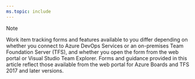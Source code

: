 ```yaml
---
ms.topic: include
---
```


> [!NOTE]  
> Work item tracking forms and features available to you differ depending on whether you connect to Azure DevOps Services or an on-premises Team Foundation Server (TFS), and whether you open the form from the web portal or Visual Studio Team Explorer. Forms and guidance provided in this article reflect those available from the web portal for Azure Boards and TFS 2017 and later versions.
